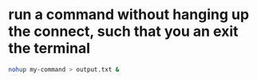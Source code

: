 # run a command without hanging up the connect, such that you an exit the terminal 

```bash
nohup my-command > output.txt &
